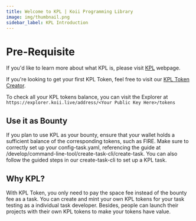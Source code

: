 ```yaml
---
title: Welcome to KPL | Koii Programming Library
image: img/thumbnail.png
sidebar_label: KPL Introduction
---
```


# Pre-Requisite
If you'd like to learn more about what KPL is, please visit [KPL](/docs/koii/the-koii-token/add-koii-to-exchange/kpl-tokens) webpage.

If you're looking to get your first KPL Token, feel free to visit our [KPL Token Creator](https://kpl.koii.network).

To check all your KPL tokens balance, you can visit the Explorer at `https://explorer.koii.live/address/<Your Public Key Here>/tokens`

## Use it as Bounty

If you plan to use KPL as your bounty, ensure that your wallet holds a sufficient balance of the corresponding tokens, such as FIRE. Make sure to correctly set up your config-task.yaml, referencing the guide at /develop/command-line-tool/create-task-cli/create-task. You can also follow the guided steps in our create-task-cli to set up a KPL task.

## Why KPL? 
With KPL Token, you only need to pay the space fee instead of the bounty fee as a task. You can create and mint your own KPL tokens for your task testing as a individual task developer. Besides, people can launch their projects with their own KPL tokens to make your tokens have value. 
